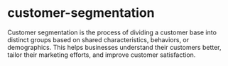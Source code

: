 # customer-segmentation
Customer segmentation is the process of dividing a customer base into distinct groups based on shared characteristics, behaviors, or demographics. This helps businesses understand their customers better, tailor their marketing efforts, and improve customer satisfaction.
